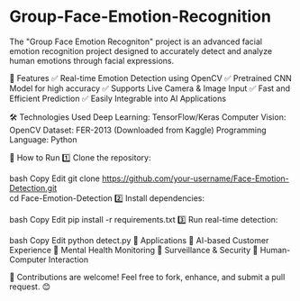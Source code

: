# Group-Face-Emotion-Recognition
The "Group Face Emotion Recogniton" project is an advanced facial emotion recognition project designed to accurately detect and analyze human emotions through facial expressions. 

🚀 Features
✅ Real-time Emotion Detection using OpenCV
✅ Pretrained CNN Model for high accuracy
✅ Supports Live Camera & Image Input
✅ Fast and Efficient Prediction
✅ Easily Integrable into AI Applications

🛠 Technologies Used
Deep Learning: TensorFlow/Keras
Computer Vision: OpenCV
Dataset: FER-2013 (Downloaded from Kaggle)
Programming Language: Python


🏃 How to Run
1️⃣ Clone the repository:

bash
Copy
Edit
git clone https://github.com/your-username/Face-Emotion-Detection.git  
cd Face-Emotion-Detection
2️⃣ Install dependencies:

bash
Copy
Edit
pip install -r requirements.txt
3️⃣ Run real-time detection:

bash
Copy
Edit
python detect.py
🎯 Applications
🔹 AI-based Customer Experience
🔹 Mental Health Monitoring
🔹 Surveillance & Security
🔹 Human-Computer Interaction

📌 Contributions are welcome! Feel free to fork, enhance, and submit a pull request. 😊
